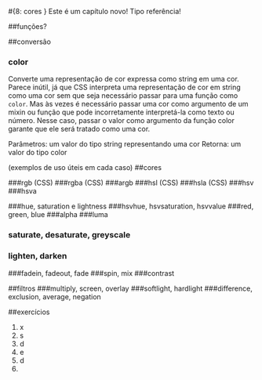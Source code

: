 #{8: cores }
Este é um capítulo novo! Tipo referência!

##funções?

##conversão
### color
Converte uma representação de cor expressa como string em uma cor. Parece inútil, já que CSS interpreta uma representação de cor em string como uma cor sem que seja necessário passar para uma função como `color`. Mas às vezes é necessário passar uma cor como argumento de um mixin ou função que pode incorretamente interpretá-la como texto ou número. Nesse caso, passar o valor como argumento da função color garante que ele será tratado como uma cor.

Parâmetros: um valor do tipo string representando uma cor
Retorna: um valor do tipo color







(exemplos de uso úteis em cada caso)
##cores

###rgb (CSS)
###rgba (CSS)
###argb
###hsl (CSS)
###hsla (CSS)
###hsv
###hsva

###hue, saturation e lightness
###hsvhue, hsvsaturation, hsvvalue
###red, green, blue
###alpha
###luma
### saturate, desaturate, greyscale
### lighten, darken
###fadein, fadeout, fade
###spin, mix
###contrast

##filtros
###multiply, screen, overlay
###softlight, hardlight
###difference, exclusion, average, negation

##exercícios
1. x
2. s
3. d
4. e
5. d
6. 